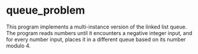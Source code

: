 # queue_problem
This program implements a multi-instance version of the linked list queue. The program reads numbers until it encounters a negative integer input, and for every number input, places it in a different queue based on its number modulo 4.
